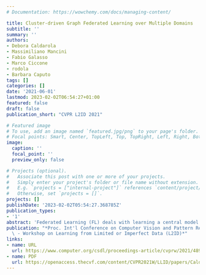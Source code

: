 ```yaml
---
# Documentation: https://wowchemy.com/docs/managing-content/

title: Cluster-driven Graph Federated Learning over Multiple Domains
subtitle: ''
summary: ''
authors:
- Debora Caldarola
- Massimiliano Mancini
- Fabio Galasso
- Marco Ciccone
- rodola
- Barbara Caputo
tags: []
categories: []
date: '2021-06-01'
lastmod: 2023-02-02T06:54:27+01:00
featured: false
draft: false
publication_short: "CVPR L2ID 2021"

# Featured image
# To use, add an image named `featured.jpg/png` to your page's folder.
# Focal points: Smart, Center, TopLeft, Top, TopRight, Left, Right, BottomLeft, Bottom, BottomRight.
image:
  caption: ''
  focal_point: ''
  preview_only: false

# Projects (optional).
#   Associate this post with one or more of your projects.
#   Simply enter your project's folder or file name without extension.
#   E.g. `projects = ["internal-project"]` references `content/project/deep-learning/index.md`.
#   Otherwise, set `projects = []`.
projects: []
publishDate: '2023-02-02T05:54:27.368785Z'
publication_types:
- '1'
abstract: 'Federated Learning (FL) deals with learning a central model (i.e. the server) in privacy-constrained scenarios, where data are stored on multiple devices (i.e. the clients). The central model has no direct access to the data, but only to the updates of the parameters computed locally by each client. This raises a problem, known as statistical heterogeneity, because the clients may have different data distributions (i.e. domains). This is only partly alleviated by clustering the clients. Clustering may reduce heterogeneity by identifying the domains, but it deprives each cluster model of the data and supervision of others. Here we propose a novel Cluster-driven Graph Federated Learning (FedCG). In FedCG, clustering serves to address statistical heterogeneity, while Graph Convolutional Networks (GCNs) enable sharing knowledge across them. FedCG: i. identifies the domains via an FL-compliant clustering and instantiates domain-specific modules (residual branches) for each domain; ii. connects the domain-specific modules through a GCN at training to learn the interactions among domains and share knowledge; and iii. learns to cluster unsupervised via teacher-student classifier-training iterations and to address novel unseen test domains via their domain soft-assignment scores. Thanks to the unique interplay of GCN over clusters, FedCG achieves the state-of-the art on multiple FL benchmarks.'
publication: "*Proc. Int'l Conference on Computer Vision and Pattern Recognition (CVPR)\
  \ - Workshop on Learning from Limited or Imperfect Data (L2ID)*"
links:
- name: URL
  url: https://www.computer.org/csdl/proceedings-article/cvprw/2021/489900c743/1yVzUPAEtyM
- name: PDF
  url: https://openaccess.thecvf.com/content/CVPR2021W/LLID/papers/Caldarola_Cluster-Driven_Graph_Federated_Learning_Over_Multiple_Domains_CVPRW_2021_paper.pdf
---
```

